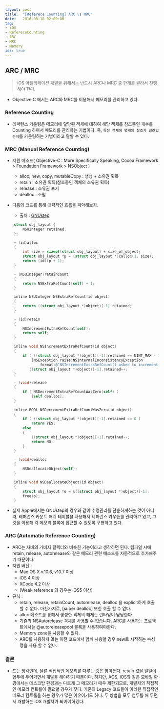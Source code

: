 ```yaml
---
layout: post
title:  "[Referece Counting] ARC vs MRC"
date:   2016-03-18 02:00:00
tag:
- iOS
- RefereceCounting
- ARC
- MRC
- Memory
ios: true
---
```


## ARC / MRC
> iOS 어플리케이션 개발을 위해서는 반드시 ARC나 MRC 중 한개를 골라서 진행해야 한다.

- Objective C 에서는 ARC와 MRC를 이용해서 메모리를 관리하고 있다. 
### Reference Counting
- 레퍼런스 카운팅은 메모리에 할당된 객체에 대하여 해당 객체를 참조중인 개수를 Counting 하여서 메모리를 관리하는 기법이다. 즉, `특정 객체에 몇개의 참조가 걸려있는지`를 카운팅하는 기법이라고 말할 수 있다.


### MRC (Manual Reference Counting)
- 지원 메소드( Objective-C : More Specifically Speaking, Cocoa Framework > Foundation Framework > NSObject )
	- alloc, new, copy, mutableCopy : 생성 + 소유권 획득
	- retain : 소유권 획득(참조중인 객체의 소유권 획득)
	- release : 소유권 포기
	- dealloc : 소멸

- 다음의 코드를 통해 대략적인 흐름을 파악해보자. 
	- 출처 : [GNUstep](http://gnustep.org)

```objective-c
    struct obj_layout {
        NSUInteger retained;
    };

    + (id)alloc
    {
        int size = sizeof(struct obj_layout) + size_of_object;
        struct obj_layout *p = (struct obj_layout *)calloc(1, size);
        return (id)(p + 1);
    }

    - (NSUInteger)retainCount
    {
        return NSExtraRefCount(self) + 1;
    }

    inline NSUInteger NSExtraRefCount(id object)
    {
        return ((struct obj_layout *)object)[-1].retained;
    }

    - (id)retain
    {
        NSIncrementExtraRefCount(self);
        return self;
    }

    inline void NSIncrementExtraRefCount(id object)
    {
        if ( ((struct obj_layout *)object)[-1].retained == UINT_MAX - 1 )
            [NSException raise:NSInternalInconsistencyException 
                format:@"NSIncrementExtraRefCount() asked to increment too far"];
           ((struct obj_layout *)object)[-1].retained++;
    }

    - (void)release
    {
        if ( NSDecrementExtraRefCountWasZero(self) )
            [self dealloc];
    }

    inline BOOL NSDecrementExtraRefCountWasZero(id object)
    {
        if ( ((struct obj_layout *)object)[-1].retained == 0 )
            return YES;
        else
        {
            ((struct obj_layout *)object)[-1].retained--;
            return NO;
        }
    }

    - (void)dealloc
    {
        NSDeallocateObject(self);
    }

    inline void NSDeallocateObject(id object)
    {
        struct obj_layout *o = &((struct obj_layout *)object)[-1];
        free(o);
    }
```

- 실제 Apple에서는 GNUstep의 경우와 같이 수명관리를 단순하게하는 것이 아니라, 레퍼런스 카운트 해쉬 테이블을 사용해서 레퍼런스 카우늩를 관리하고 있고, 그것을 이용해 각 메모리 블록에 접근할 수 있도록 구현하고 있다.

### ARC (Automatic Reference Counting)
- ARC는 자바의 가비지 컬렉터와 비슷한 기능이라고 생각하면 된다. 컴파일 시에 retain, release, autorelease와 같은 메모리 관련 메소드를 자동적으로 추가해주기 때문이다.
- 지원 버전 : 
	- Mac OS X v.10.6, v10.7 이상
	- iOS 4 이상
	- XCode 4.2 이상
	- (Weak reference 의 경우는 iOS5 이상)
- 규칙 :
	- retain, release, retainCount, autorelease, dealloc 을 explicit하게 호출 할 수 없다. 마찬가지로, [super dealloc] 또한 호출 할 수 없다.
	- alloc 메소드를 통해서 생성한 객체의 해제는 런타임이 담당한다.
	- 기존의 NSAutorelease 객체를 사용할 수 없습니다. ARC를 사용하는 프로젝트에서는 @autoreleasepool 블록을 사용하여야한다.
	- Memory zone을 사용할 수 없다.
	- ARC를 사용하지 않는 이전 코드에서 함께 사용할 경우 new로 시작하는 속성명을 사용 할 수 없다.


### 결론
- 드는 생각인데, 물론 직접적인 메모리를 다루는 것은 힘이든다. retain 값을 일일이 염두에 두어가면서 개발을 해야하기 때문이다. 하지만, AOS, iOS와 같은 모바일 환경에서는 데스크탑 환경과는 다르게 그 메모리가 매우 제한되므로, 개발자의 직접적인 메모리 컨트롤이 필요할 경우가 잦다. 기존의 Legacy 코드들이 이러한 직접적인 메모리 컨트롤을 하는 경우가 많은 이유이기도 하다. 두 방법을 모두 염두를 해 두면서 개발하는 iOS 개발자가 되어야하겠다.